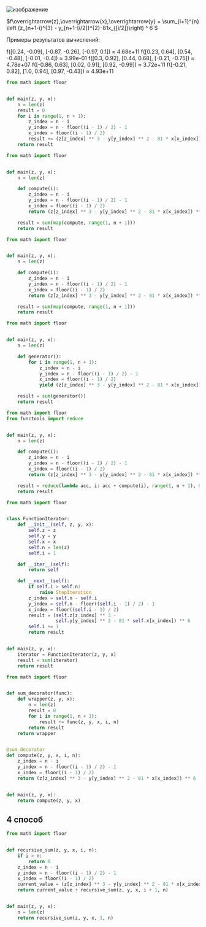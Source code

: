 ![изображение](https://github.com/mir4sem/python/assets/70198995/7d6addd5-2457-4298-93f3-907653b05a87)

$f\overrightarrow{z},\overrightarrow{x},\overrightarrow{y} = \sum_{i+1}^{n} \left (z_{n+1-i}^{3} - y_{n+1-[i/2]}^{2}-81x_{[i/2]}\right) ^ 6 $
 
Примеры результатов вычислений:

f([0.24, -0.09],
[-0.87, -0.26],
[-0.97, 0.1]) ≈ 4.68e+11
f([0.23, 0.64],
[0.54, -0.48],
[-0.01, -0.4]) ≈ 3.99e-01
f([0.3, 0.92],
[0.44, 0.68],
[-0.21, -0.75]) ≈ 4.78e+07
f([-0.86, 0.63],
[0.02, 0.91],
[0.92, -0.99]) ≈ 3.72e+11
f([-0.21, 0.82],
[1.0, 0.94],
[0.97, -0.43]) ≈ 4.93e+11

```python
from math import floor


def main(z, y, x):
    n = len(z)
    result = 0
    for i in range(1, n + 1):
        z_index = n - i
        y_index = n - floor((i - 1) / 2) - 1
        x_index = floor((i - 1) / 2)
        result += (z[z_index] ** 3 - y[y_index] ** 2 - 81 * x[x_index]) ** 6
    return result

```

```python
from math import floor


def main(z, y, x):
    n = len(z)

    def compute(i):
        z_index = n - i
        y_index = n - floor((i - 1) / 2) - 1
        x_index = floor((i - 1) / 2)
        return (z[z_index] ** 3 - y[y_index] ** 2 - 81 * x[x_index]) ** 6

    result = sum(map(compute, range(1, n + 1)))
    return result

```

```python
from math import floor


def main(z, y, x):
    n = len(z)

    def compute(i):
        z_index = n - i
        y_index = n - floor((i - 1) / 2) - 1
        x_index = floor((i - 1) / 2)
        return (z[z_index] ** 3 - y[y_index] ** 2 - 81 * x[x_index]) ** 6

    result = sum(map(compute, range(1, n + 1)))
    return result

```

```python
from math import floor


def main(z, y, x):
    n = len(z)

    def generator():
        for i in range(1, n + 1):
            z_index = n - i
            y_index = n - floor((i - 1) / 2) - 1
            x_index = floor((i - 1) / 2)
            yield (z[z_index] ** 3 - y[y_index] ** 2 - 81 * x[x_index]) ** 6

    result = sum(generator())
    return result

```

```python
from math import floor
from functools import reduce


def main(z, y, x):
    n = len(z)

    def compute(i):
        z_index = n - i
        y_index = n - floor((i - 1) / 2) - 1
        x_index = floor((i - 1) / 2)
        return (z[z_index] ** 3 - y[y_index] ** 2 - 81 * x[x_index]) ** 6

    result = reduce(lambda acc, i: acc + compute(i), range(1, n + 1), 0)
    return result

```

```python
from math import floor


class FunctionIterator:
    def __init__(self, z, y, x):
        self.z = z
        self.y = y
        self.x = x
        self.n = len(z)
        self.i = 1

    def __iter__(self):
        return self

    def __next__(self):
        if self.i > self.n:
            raise StopIteration
        z_index = self.n - self.i
        y_index = self.n - floor((self.i - 1) / 2) - 1
        x_index = floor((self.i - 1) / 2)
        result = (self.z[z_index] ** 3 -
                  self.y[y_index] ** 2 - 81 * self.x[x_index]) ** 6
        self.i += 1
        return result


def main(z, y, x):
    iterator = FunctionIterator(z, y, x)
    result = sum(iterator)
    return result

```

```python
from math import floor


def sum_decorator(func):
    def wrapper(z, y, x):
        n = len(z)
        result = 0
        for i in range(1, n + 1):
            result += func(z, y, x, i, n)
        return result
    return wrapper


@sum_decorator
def compute(z, y, x, i, n):
    z_index = n - i
    y_index = n - floor((i - 1) / 2) - 1
    x_index = floor((i - 1) / 2)
    return (z[z_index] ** 3 - y[y_index] ** 2 - 81 * x[x_index]) ** 6


def main(z, y, x):
    return compute(z, y, x)

```

## 4 способ
```python
from math import floor


def recursive_sum(z, y, x, i, n):
    if i > n:
        return 0
    z_index = n - i
    y_index = n - floor((i - 1) / 2) - 1
    x_index = floor((i - 1) / 2)
    current_value = (z[z_index] ** 3 - y[y_index] ** 2 - 81 * x[x_index]) ** 6
    return current_value + recursive_sum(z, y, x, i + 1, n)


def main(z, y, x):
    n = len(z)
    return recursive_sum(z, y, x, 1, n)

```
